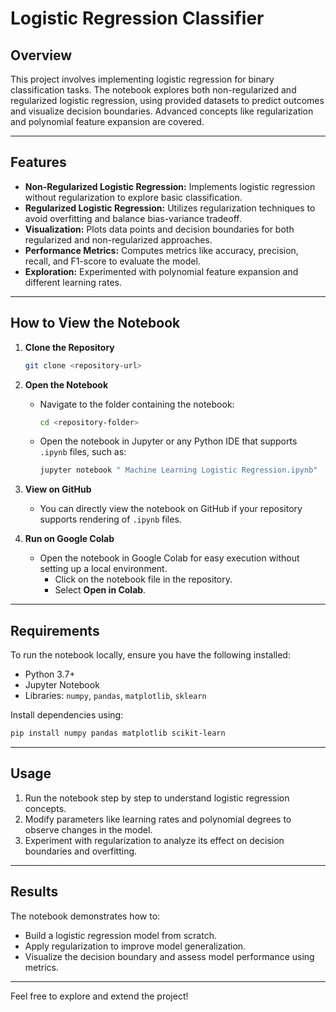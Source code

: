 # Logistic Regression Classifier

## Overview
This project involves implementing logistic regression for binary classification tasks. The notebook explores both non-regularized and regularized logistic regression, using provided datasets to predict outcomes and visualize decision boundaries. Advanced concepts like regularization and polynomial feature expansion are covered.

---

## Features
- **Non-Regularized Logistic Regression:** Implements logistic regression without regularization to explore basic classification.
- **Regularized Logistic Regression:** Utilizes regularization techniques to avoid overfitting and balance bias-variance tradeoff.
- **Visualization:** Plots data points and decision boundaries for both regularized and non-regularized approaches.
- **Performance Metrics:** Computes metrics like accuracy, precision, recall, and F1-score to evaluate the model.
- **Exploration:** Experimented with polynomial feature expansion and different learning rates.

---

## How to View the Notebook

1. **Clone the Repository**
   ```bash
   git clone <repository-url>
   ```

2. **Open the Notebook**
   - Navigate to the folder containing the notebook:
     ```bash
     cd <repository-folder>
     ```
   - Open the notebook in Jupyter or any Python IDE that supports `.ipynb` files, such as:
     ```bash
     jupyter notebook " Machine Learning Logistic Regression.ipynb"
     ```

3. **View on GitHub**
   - You can directly view the notebook on GitHub if your repository supports rendering of `.ipynb` files.

4. **Run on Google Colab**
   - Open the notebook in Google Colab for easy execution without setting up a local environment.
     - Click on the notebook file in the repository.
     - Select **Open in Colab**.

---

## Requirements
To run the notebook locally, ensure you have the following installed:
- Python 3.7+
- Jupyter Notebook
- Libraries: `numpy`, `pandas`, `matplotlib`, `sklearn`

Install dependencies using:
```bash
pip install numpy pandas matplotlib scikit-learn
```

---

## Usage
1. Run the notebook step by step to understand logistic regression concepts.
2. Modify parameters like learning rates and polynomial degrees to observe changes in the model.
3. Experiment with regularization to analyze its effect on decision boundaries and overfitting.

---

## Results
The notebook demonstrates how to:
- Build a logistic regression model from scratch.
- Apply regularization to improve model generalization.
- Visualize the decision boundary and assess model performance using metrics.

---

Feel free to explore and extend the project!
